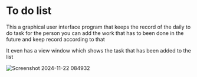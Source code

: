 # To do list 

This a graphical user interface program that keeps the record of the daily to do task for the person 
you can add the work that has to been done in the future and keep record according to that 

It even has a view window which shows the task that has been added to the list 

![Screenshot 2024-11-22 084932](https://github.com/user-attachments/assets/884731e4-8968-4272-be23-ca7a9d6197fe)

